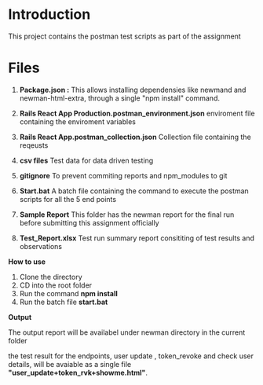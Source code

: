 # Introduction

This project contains the postman test scripts as part of the assignment

# Files

 1. **Package.json :**
This allows installing dependensies like newmand and newman-html-extra, through a single "npm install" command. 

 2. **Rails React App Production.postman_environment.json**
enviroment file containing the enviroment variables

 3. **Rails React App.postman_collection.json**
Collection file containing the reqeusts

 4.  **csv files**
Test data for data driven testing

 5. **gitignore**
To prevent commiting reports and npm_modules to git

 6. **Start.bat**
A batch file containing the command to execute the postman scripts for all the 5 end points

 7. **Sample Report**
This folder has the newman report for the final run before submitting this assignment officially 

 8. **Test_Report.xlsx**
Test run summary report consititing of test results and observations 


**How to use**

 1. Clone the directory
 2. CD into the root folder
 3. Run the command **npm install**
 4. Run the batch file **start.bat**
 
 **Output**
 
 The output report will be availabel under newman directory in the current folder
 
 the test result for the endpoints,  user update , token_revoke and check user details, will be avaiable as a single file **"user_update+token_rvk+showme.html"**.
 


